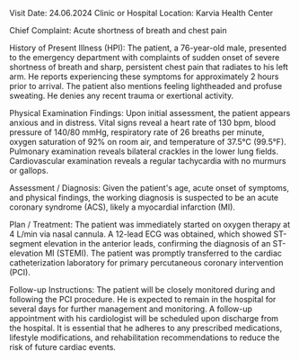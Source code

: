  Visit Date: 24.06.2024
Clinic or Hospital Location: Karvia Health Center

Chief Complaint: Acute shortness of breath and chest pain

History of Present Illness (HPI): The patient, a 76-year-old male, presented to the emergency department with complaints of sudden onset of severe shortness of breath and sharp, persistent chest pain that radiates to his left arm. He reports experiencing these symptoms for approximately 2 hours prior to arrival. The patient also mentions feeling lightheaded and profuse sweating. He denies any recent trauma or exertional activity.

Physical Examination Findings: Upon initial assessment, the patient appears anxious and in distress. Vital signs reveal a heart rate of 130 bpm, blood pressure of 140/80 mmHg, respiratory rate of 26 breaths per minute, oxygen saturation of 92% on room air, and temperature of 37.5°C (99.5°F). Pulmonary examination reveals bilateral crackles in the lower lung fields. Cardiovascular examination reveals a regular tachycardia with no murmurs or gallops.

Assessment / Diagnosis: Given the patient's age, acute onset of symptoms, and physical findings, the working diagnosis is suspected to be an acute coronary syndrome (ACS), likely a myocardial infarction (MI).

Plan / Treatment: The patient was immediately started on oxygen therapy at 4 L/min via nasal cannula. A 12-lead ECG was obtained, which showed ST-segment elevation in the anterior leads, confirming the diagnosis of an ST-elevation MI (STEMI). The patient was promptly transferred to the cardiac catheterization laboratory for primary percutaneous coronary intervention (PCI).

Follow-up Instructions: The patient will be closely monitored during and following the PCI procedure. He is expected to remain in the hospital for several days for further management and monitoring. A follow-up appointment with his cardiologist will be scheduled upon discharge from the hospital. It is essential that he adheres to any prescribed medications, lifestyle modifications, and rehabilitation recommendations to reduce the risk of future cardiac events.